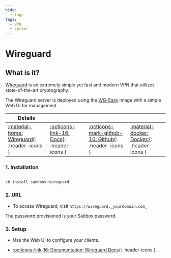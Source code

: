 ```yaml
---
hide:
  - tags
tags:
  - VPN
  - server
---
```


# Wireguard

## What is it?

[Wireguard](https://wireguard.com) is an extremely simple yet fast and modern VPN that utilizes state-of-the-art cryptography.

The Wireguard server is deployed using the [WG-Easy](https://github.com/WeeJeWel/wg-easy) image with a simple Web UI for management.

| Details     |             |             |             |
|-------------|-------------|-------------|-------------|
| [:material-home: Wireguard](https://www.wireguard.com/){: .header-icons } | [:octicons-link-16: Docs](https://github.com/WeeJeWel/wg-easy){: .header-icons } | [:octicons-mark-github-16: Github](https://github.com/wg-easy/wg-easy){: .header-icons } | [:material-docker: Docker:](https://ghcr.io/wg-easy/wg-easy){: .header-icons } |

### 1. Installation

``` shell

sb install sandbox-wireguard

```

### 2. URL

- To access Wireguard, visit `https://wireguard._yourdomain.com_`

The password provisioned is your Saltbox password.

### 3. Setup

- Use the Web UI to configure your clients.

- [:octicons-link-16: Documentation: Wireguard Docs](https://github.com/wg-easy/wg-easy){: .header-icons }
